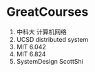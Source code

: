 # GreatCourses
1. 中科大 计算机网络
2. UCSD distributed system
3. MIT 6.042
4. MIT 6.824
5. SystemDesign ScottShi

